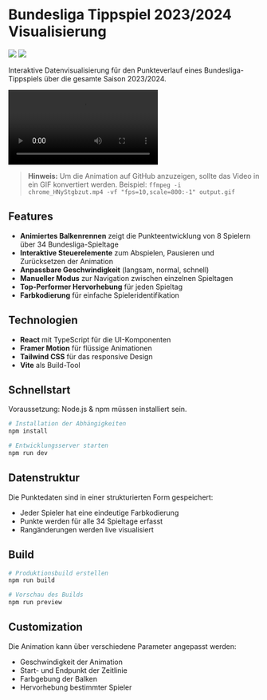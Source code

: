 # Bundesliga Tippspiel 2023/2024 Visualisierung

[![](https://img.shields.io/badge/Sprache-Deutsch-blue)](README.md)
[![](https://img.shields.io/badge/Technologie-React-blue)](https://reactjs.org/)

Interaktive Datenvisualisierung für den Punkteverlauf eines Bundesliga-Tippspiels über die gesamte Saison 2023/2024.

![img](chrome_HNyStgbzut.mp4)

> **Hinweis:** Um die Animation auf GitHub anzuzeigen, sollte das Video in ein GIF konvertiert werden. Beispiel: `ffmpeg -i chrome_HNyStgbzut.mp4 -vf "fps=10,scale=800:-1" output.gif`

## Features

- **Animiertes Balkenrennen** zeigt die Punkteentwicklung von 8 Spielern über 34 Bundesliga-Spieltage
- **Interaktive Steuerelemente** zum Abspielen, Pausieren und Zurücksetzen der Animation
- **Anpassbare Geschwindigkeit** (langsam, normal, schnell)
- **Manueller Modus** zur Navigation zwischen einzelnen Spieltagen
- **Top-Performer Hervorhebung** für jeden Spieltag
- **Farbkodierung** für einfache Spieleridentifikation

## Technologien

- **React** mit TypeScript für die UI-Komponenten
- **Framer Motion** für flüssige Animationen
- **Tailwind CSS** für das responsive Design
- **Vite** als Build-Tool

## Schnellstart

Voraussetzung: Node.js & npm müssen installiert sein.

```bash
# Installation der Abhängigkeiten
npm install

# Entwicklungsserver starten
npm run dev
```

## Datenstruktur

Die Punktedaten sind in einer strukturierten Form gespeichert:

- Jeder Spieler hat eine eindeutige Farbkodierung
- Punkte werden für alle 34 Spieltage erfasst
- Rangänderungen werden live visualisiert

## Build

```bash
# Produktionsbuild erstellen
npm run build

# Vorschau des Builds
npm run preview
```

## Customization

Die Animation kann über verschiedene Parameter angepasst werden:
- Geschwindigkeit der Animation
- Start- und Endpunkt der Zeitlinie
- Farbgebung der Balken
- Hervorhebung bestimmter Spieler
